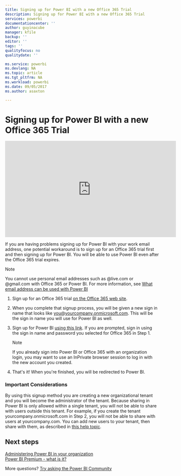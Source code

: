 ```yaml
---
title: Signing up for Power BI with a new Office 365 Trial
description: Signing up for Power BI with a new Office 365 Trial
services: powerbi
documentationcenter: ''
author: guyinacube
manager: kfile
backup: ''
editor: ''
tags: ''
qualityfocus: no
qualitydate: ''

ms.service: powerbi
ms.devlang: NA
ms.topic: article
ms.tgt_pltfrm: NA
ms.workload: powerbi
ms.date: 09/05/2017
ms.author: asaxton

---
```

# Signing up for Power BI with a new Office 365 Trial
<iframe width="560" height="315" src="https://www.youtube.com/embed/gbSuFST-Nx4?showinfo=0" frameborder="0" allowfullscreen></iframe>

If you are having problems signing up for Power BI with your work email address, one potential workaround is to sign up for an Office 365 trial first and then signing up for Power BI.  You will be able to use Power BI even after the Office 365 trial expires.

> [!NOTE]
> You cannot use personal email addresses such as @live.com or @gmail.com with Office 365 or Power BI. For more information, see [What email address can be used with Power BI](service-self-service-signup-for-power-bi.md#what-email-address-can-be-used-with-power-bi)
> 
> 

1. Sign up for an Office 365 trial [on the Office 365 web site](https://go.microsoft.com/fwlink/p/?LinkID=403802).
2. When you complete that signup process, you will be given a new sign in name that looks like you@yourcompany.onmicrosoft.com.  This will be the sign in name you will use for Power BI as well.
3. Sign up for Power BI [using this link](https://portal.office.com/Start/Confirm?Sku=a403ebcc-fae0-4ca2-8c8c-7a907fd6c235&ru=https%3A%2F%2Fapp.powerbi.com%3FredirectedFromSignup%3D1%26noSignUpCheck%3D1).  If you are prompted, sign in using the sign in name and password you selected for Office 365 in Step 1.
   
   > [!NOTE]
   > If you already sign into Power BI or Office 365 with an organization login, you may want to use an InPrivate browser session to log in with the new account you created.
   > 
   > 
4. That's it!  When you're finished, you will be redirected to Power BI.

### Important Considerations
By using this signup method you are creating a new organizational tenant and you will become the administrator of the tenant.  Because sharing in Power BI is only allowed within a single tenant, you will not be able to share with users outside this tenant.  For example, if you create the tenant yourcompany.onmicrosoft.com in Step 2, you will not be able to share with users at yourcompany.com.  You can add new users to your tenant, then share with them, as described in [this help topic](https://support.office.com/en-sg/article/Add-users-individually-to-Office-365---Admin-Help-1970f7d6-03b5-442f-b385-5880b9c256ec?ui=en-US&rs=en-SG&ad=SG).

## Next steps
[Administering Power BI in your organization](service-admin-administering-power-bi-in-your-organization.md)  
[Power BI Premium - what is it?](service-premium.md)  

More questions? [Try asking the Power BI Community](http://community.powerbi.com/)

